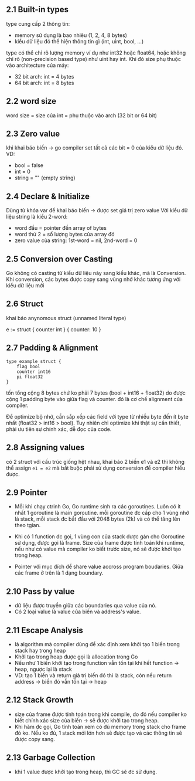 
## 2.1 Built-in types

type cung cấp 2 thông tin:
- memory sử dụng là bao nhiêu (1, 2, 4, 8 bytes)
- kiểu dữ liệu đó thể hiện thông tin gì (int, uint, bool, ...)

type có thể chỉ rõ lượng memory ví dụ như int32 hoặc float64, hoặc không chỉ rõ (non-precision based type) như uint hay int. Khi đó size phụ thuộc vào architecture của máy:
- 32 bit arch: int = 4 bytes 
- 64 bit arch: int = 8 bytes 

## 2.2 word size

word size = size của int = phụ thuộc vào arch (32 bit or 64 bit)


## 2.3 Zero value

khi khai báo biến -> go compiler set tất cả các bit = 0 của kiểu dữ liệu đó. VD:
- bool = false
- int = 0
- string = "" (empty string)

## 2.4 Declare & Initialize
Dùng từ khóa var để khai báo biến -> được set giá trị zero value 
Với kiểu dữ liệu string là kiểu 2-word:
- word đầu = pointer đến array of bytes
- word thứ 2 = số lượng bytes của array đó
- zero value của string: 1st-word = nil, 2nd-word = 0

## 2.5 Conversion over Casting

Go không có casting từ kiểu dữ liệu này sang kiểu khác, mà là Conversion. Khi conversion, các bytes được copy sang vùng nhớ khác tương ứng với kiểu dữ liệu mới


## 2.6 Struct
khai báo anynomous struct (unnamed literal type)

e := struct {
	counter int
} {
	counter: 10
}


## 2.7 Padding & Alignment
```
type example struct {
	flag bool
	counter int16
	pi float32
}
```
tốn tổng cộng 8 bytes chứ ko phải 7 bytes (bool + int16 + float32) do được cộng 1 padding byte vào giữa flag và counter. đó là cơ chế alignment của compiler.

Để optimize bộ nhớ, cần sắp xếp các field với type từ nhiều byte đến ít byte nhất (float32 > int16 > bool). Tuy nhiên chỉ optimize khi thật sự cần thiết, phải ưu tiên sự chính xác, dễ đọc của code.


## 2.8 Assigning values

có 2 struct với cấu trúc giống hệt nhau, khai báo 2 biến e1 và e2 thì không thể assign ``` e1 = e2 ``` mà bắt buộc phải sử dụng conversion để compiler hiểu được.


## 2.9 Pointer

- Mỗi khi chạy ctrinh Go, Go runtime sinh ra các goroutines. Luôn có ít nhất 1 goroutine là main goroutine. mỗi goroutine đc cấp cho 1 vùng nhớ là stack, mỗi stack đc bắt đầu với 2048 bytes (2k) và có thể tăng lên theo tgian. 

- Khi có 1 function đc gọi, 1 vùng con của stack được gán cho Goroutine sử dụng, được gọi là frame. Size của frame được tính toán khi runtime, nếu như có value mà compiler ko biết trước size, nó sẽ được khởi tạo trong heap. 

- Pointer với mục đích để share value accross program boudaries. Giữa các frame ở trên là 1 dạng boundary.

## 2.10 Pass by value

- dữ liệu được truyền giữa các boundaries qua value của nó.
- Có 2 loại value là value của biến và address's value.

## 2.11 Escape Analysis
- là algorithm mà compiler dùng để xác định xem khởi tạo 1 biến trong stack hay trong heap
- Khởi tạo trong heap được gọi là allocation trong Go
- Nếu như 1 biến khởi tạo trong function vẫn tồn tại khi hết function -> heap, ngược lại là stack
- VD: tạo 1 biến và return giá trị biến đó thì là stack, còn nếu return address -> biến đó vẫn tồn tại -> heap

## 2.12 Stack Growth

- size của frame được tính toán trong khi compile, do đó nếu compiler ko biết chính xác size của biến -> sẽ được khởi tạo trong heap. 
- Khi hàm đc gọi, Go tính toán xem có đủ memory trong stack cho frame đó ko. Nếu ko đủ, 1 stack mới lớn hơn sẽ được tạo và các thông tin sẽ được copy sang.

## 2.13 Garbage Collection
- khi 1 value được khởi tạo trong heap, thì GC sẽ đc sử dụng. 


